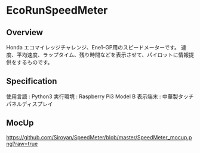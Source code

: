 # EcoRunSpeedMeter

## Overview
Honda エコマイレッジチャレンジ、Ene1-GP用のスピードメーターです。
速度、平均速度、ラップタイム、残り時間などを表示させて、パイロットに情報提供をするものです。

## Specification
使用言語 : Python3
実行環境 : Raspberry Pi3 Model B
表示端末 : 中華製タッチパネルディスプレイ

## MocUp
https://github.com/Siroyan/SpeedMeter/blob/master/SpeedMeter_mocup.png?raw=true